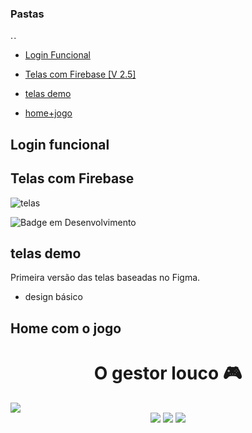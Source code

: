 ### Pastas
. .

- [Login Funcional](#Login-funcional)

- [Telas com Firebase [V 2.5]](#Telas-com-Firebase)

- [telas demo](#telas-demo)

- [home+jogo](#home-com-o-jogo)

## Login funcional

## Telas com Firebase

![telas](https://user-images.githubusercontent.com/90199276/230172074-0d03f1ed-5abd-4242-9f84-ae910b9d7e9d.png)
 
![Badge em Desenvolvimento](http://img.shields.io/static/v1?label=STATUS&message=EM%20DESENVOLVIMENTO&color=GREEN&style=for-the-badge)

## telas demo

 Primeira versão das telas baseadas no Figma.
 
 * design básico
 
 ## Home com o jogo
 
<h1 align="center">O gestor louco 🎮</h1>
    
<img src="https://user-images.githubusercontent.com/90199276/233165383-10888524-4879-42a2-975f-796911be92ed.png">
<div align="center">
    <img src="https://img.shields.io/badge/html5-%23E34F26.svg?style=for-the-badge&logo=html5&logoColor=white" />
    <img src="https://img.shields.io/badge/css3-%231572B6.svg?style=for-the-badge&logo=css3&logoColor=white" />
    <img src="https://img.shields.io/badge/javascript-%23323330.svg?style=for-the-badge&logo=javascript&logoColor=%23F7DF1E" />
</div>



###
